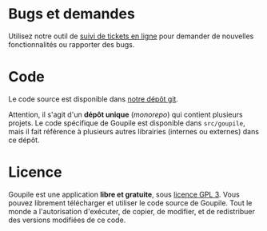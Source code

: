 # Bugs et demandes

Utilisez notre outil de [suivi de tickets en ligne](https://github.com/Koromix/goupile/issues) pour demander de nouvelles fonctionnalités ou rapporter des bugs.

# Code

Le code source est disponible dans [notre dépôt git](https://codeberg.org/Koromix/rygel).

Attention, il s'agit d'un **dépôt unique** (*monorepo*) qui contient plusieurs projets. Le code spécifique de Goupile est disponible dans `src/goupile`, mais il fait référence à plusieurs autres librairies (internes ou externes) dans ce dépôt.

# Licence

Goupile est une application **libre et gratuite**, sous [licence GPL 3](https://www.gnu.org/licenses/#GPL). Vous pouvez librement télécharger et utiliser le code source de Goupile. Tout le monde a l'autorisation d'exécuter, de copier, de modifier, et de redistribuer des versions modifiées de ce code.
